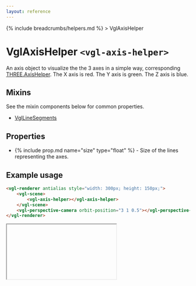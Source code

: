 ```yaml
---
layout: reference
---
```

{% include breadcrumbs/helpers.md %} &gt; VglAxisHelper
# VglAxisHelper `<vgl-axis-helper>`
An axis object to visualize the the 3 axes in a simple way, corresponding [THREE.AxisHelper](https://threejs.org/docs/index.html#api/helpers/AxisHelper). The X axis is red. The Y axis is green. The Z axis is blue.
## Mixins
See the mixin components below for common properties.
* [VglLineSegments](vgl-line-segments)

## Properties
* {% include prop.md name="size" type="float" %} - Size of the lines representing the axes.

## Example usage
```html
<vgl-renderer antialias style="width: 300px; height: 150px;">
    <vgl-scene>
        <vgl-axis-helper></vgl-axis-helper>
    </vgl-scene>
    <vgl-perspective-camera orbit-position="3 1 0.5"></vgl-perspective-camera>
</vgl-renderer>
```
<div class="vgl-example"><iframe class="vgl-example__content" srcdoc="
    <style>
        body {
            margin: 0;
            overflow: hidden;
        }
        .vgl-canvas {
            height: 100vh;
        }
    </style>
    <vgl-renderer antialias class='vgl-canvas'>
        <vgl-scene>
            <vgl-axis-helper></vgl-axis-helper>
        </vgl-scene>
        <vgl-perspective-camera orbit-position='3 1 0.5'></vgl-perspective-camera>
    </vgl-renderer>
    <script src='https://unpkg.com/vue/dist/vue.min.js'></script>
    <script src='https://unpkg.com/three/build/three.min.js'></script>
    <script src='../js/vue-gl.js'></script>
    <script>
        Object.keys(VueGL).forEach(function(name) {
            Vue.component(name, VueGL[name]);
        });
        const vm = new Vue({
            el: '.vgl-canvas'
        });
    </script>
"></iframe></div>
<script src="https://unpkg.com/srcdoc-polyfill@1.0.0/srcdoc-polyfill.min.js"></script>
